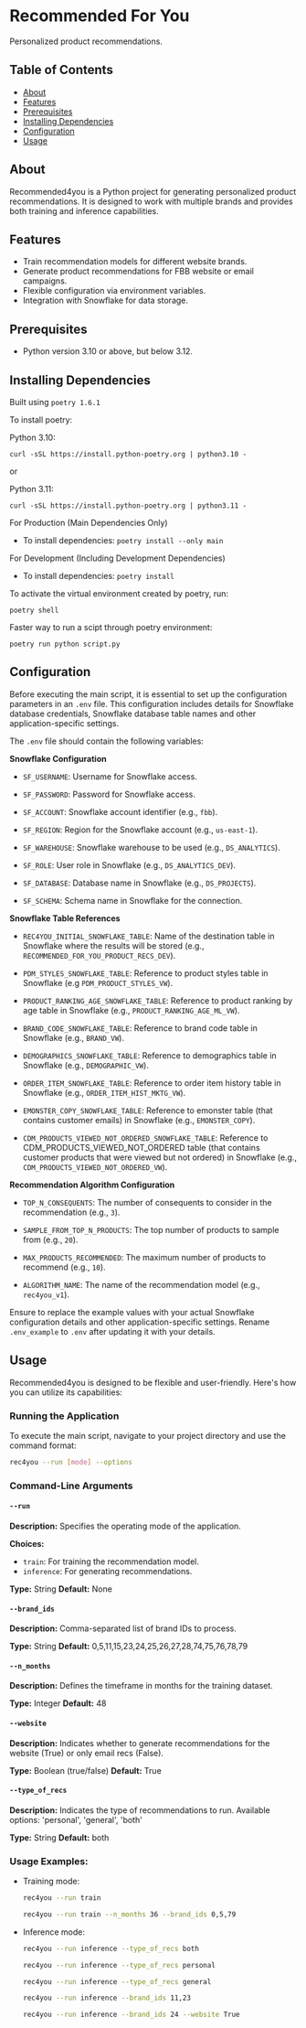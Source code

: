 # Recommended For You

Personalized product recommendations.

## Table of Contents

- [About](#about)
- [Features](#features)
- [Prerequisites](#prerequisites)
- [Installing Dependencies](#installing-dependencies)
- [Configuration](#configuration)
- [Usage](#usage)

## About

Recommended4you is a Python project for generating personalized product recommendations. It is designed to work with multiple brands and provides both training and inference capabilities.

## Features

- Train recommendation models for different website brands.
- Generate product recommendations for FBB website or email campaigns.
- Flexible configuration via environment variables.
- Integration with Snowflake for data storage.

## Prerequisites

- Python version 3.10 or above, but below 3.12.

## Installing Dependencies
Built using `poetry 1.6.1`

To install poetry:

Python 3.10:

`curl -sSL https://install.python-poetry.org | python3.10 -`

or 

Python 3.11:

`curl -sSL https://install.python-poetry.org | python3.11 -`

For Production (Main Dependencies Only)

- To install dependencies:
`poetry install --only main`

For Development (Including Development Dependencies)

- To install dependencies:
`poetry install`

To activate the virtual environment created by poetry, run:

`poetry shell`

Faster way to run a scipt through poetry environment:

`poetry run python script.py`

## Configuration

Before executing the main script, it is essential to set up the configuration parameters in an `.env` file. This configuration includes details for Snowflake database credentials, Snowflake database table names and other application-specific settings.

The `.env` file should contain the following variables:

**Snowflake Configuration**

* `SF_USERNAME`: Username for Snowflake access.

* `SF_PASSWORD`: Password for Snowflake access.

* `SF_ACCOUNT`: Snowflake account identifier (e.g., `fbb`).

* `SF_REGION`: Region for the Snowflake account (e.g., `us-east-1`).

* `SF_WAREHOUSE`: Snowflake warehouse to be used (e.g., `DS_ANALYTICS`).

* `SF_ROLE`: User role in Snowflake (e.g., `DS_ANALYTICS_DEV`).

* `SF_DATABASE`: Database name in Snowflake (e.g., `DS_PROJECTS`).

* `SF_SCHEMA`: Schema name in Snowflake for the connection.

**Snowflake Table References**

* `REC4YOU_INITIAL_SNOWFLAKE_TABLE`: Name of the destination table in Snowflake where the results will be stored (e.g., `RECOMMENDED_FOR_YOU_PRODUCT_RECS_DEV`).

* `PDM_STYLES_SNOWFLAKE_TABLE`: Reference to product styles table in Snowflake (e.g `PDM_PRODUCT_STYLES_VW`).

* `PRODUCT_RANKING_AGE_SNOWFLAKE_TABLE`: Reference to product ranking by age table in Snowflake (e.g., `PRODUCT_RANKING_AGE_ML_VW`).

* `BRAND_CODE_SNOWFLAKE_TABLE`: Reference to brand code table in Snowflake (e.g., `BRAND_VW`).

* `DEMOGRAPHICS_SNOWFLAKE_TABLE`: Reference to demographics table in Snowflake (e.g., `DEMOGRAPHIC_VW`).

* `ORDER_ITEM_SNOWFLAKE_TABLE`: Reference to order item history table in Snowflake (e.g., `ORDER_ITEM_HIST_MKTG_VW`).

* `EMONSTER_COPY_SNOWFLAKE_TABLE`: Reference to emonster table (that contains customer emails) in Snowflake (e.g., `EMONSTER_COPY`).

* `CDM_PRODUCTS_VIEWED_NOT_ORDERED_SNOWFLAKE_TABLE`: Reference to CDM_PRODUCTS_VIEWED_NOT_ORDERED table (that contains customer products that were viewed but not ordered) in Snowflake (e.g., `CDM_PRODUCTS_VIEWED_NOT_ORDERED_VW`).

**Recommendation Algorithm Configuration**

* `TOP_N_CONSEQUENTS`: The number of consequents to consider in the recommendation (e.g., `3`).

* `SAMPLE_FROM_TOP_N_PRODUCTS`: The top number of products to sample from (e.g., `20`).

* `MAX_PRODUCTS_RECOMMENDED`: The maximum number of products to recommend (e.g., `10`).

* `ALGORITHM_NAME`: The name of the recommendation model (e.g., `rec4you_v1`).

Ensure to replace the example values with your actual Snowflake configuration details and other application-specific settings. Rename `.env_example` to `.env` after updating it with your details.

## Usage

Recommended4you is designed to be flexible and user-friendly. Here's how you can utilize its capabilities:

### Running the Application

To execute the main script, navigate to your project directory and use the command format:

```bash
rec4you --run [mode] --options
```

### Command-Line Arguments

#### `--run`
**Description:** Specifies the operating mode of the application.

**Choices:**
- `train`: For training the recommendation model.
- `inference`: For generating recommendations.

**Type:** String
**Default:** None

#### `--brand_ids`
**Description:** Comma-separated list of brand IDs to process.

**Type:** String
**Default:** 0,5,11,15,23,24,25,26,27,28,74,75,76,78,79

#### `--n_months`
**Description:** Defines the timeframe in months for the training dataset.

**Type:** Integer
**Default:** 48

#### `--website`
**Description:** Indicates whether to generate recommendations for the website (True) or only email recs (False).

**Type:** Boolean (true/false)
**Default:** True

#### `--type_of_recs`
**Description:** Indicates the type of recommendations to run. Available options: 'personal', 'general', 'both'

**Type:** String
**Default:** both

### Usage Examples:

- Training mode:

    ```bash
    rec4you --run train
    ```

    ```bash
    rec4you --run train --n_months 36 --brand_ids 0,5,79
    ```

- Inference mode:

    ```bash
    rec4you --run inference --type_of_recs both
    ```

    ```bash
    rec4you --run inference --type_of_recs personal
    ```
    ```bash
    rec4you --run inference --type_of_recs general
    ```

    ```bash
    rec4you --run inference --brand_ids 11,23
    ```

    ```bash
    rec4you --run inference --brand_ids 24 --website True
    ```

 